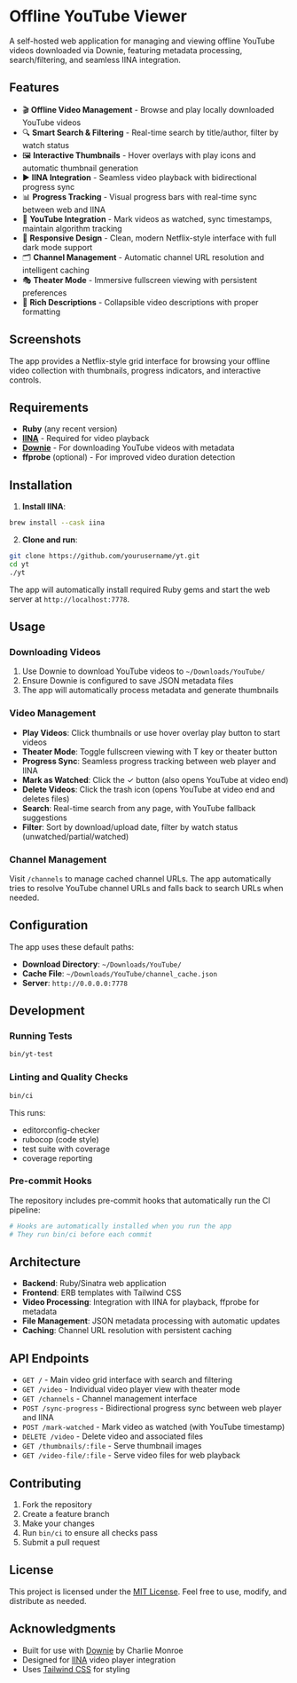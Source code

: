 # Offline YouTube Viewer

A self-hosted web application for managing and viewing offline YouTube videos downloaded via Downie, featuring metadata processing, search/filtering, and seamless IINA integration.

## Features

- 🎬 **Offline Video Management** - Browse and play locally downloaded YouTube videos
- 🔍 **Smart Search & Filtering** - Real-time search by title/author, filter by watch status
- 🖼️ **Interactive Thumbnails** - Hover overlays with play icons and automatic thumbnail generation
- ▶️ **IINA Integration** - Seamless video playback with bidirectional progress sync
- 📊 **Progress Tracking** - Visual progress bars with real-time sync between web and IINA
- 🔗 **YouTube Integration** - Mark videos as watched, sync timestamps, maintain algorithm tracking
- 📱 **Responsive Design** - Clean, modern Netflix-style interface with full dark mode support
- 🗂️ **Channel Management** - Automatic channel URL resolution and intelligent caching
- 🎭 **Theater Mode** - Immersive fullscreen viewing with persistent preferences
- 📝 **Rich Descriptions** - Collapsible video descriptions with proper formatting

## Screenshots

The app provides a Netflix-style grid interface for browsing your offline video collection with thumbnails, progress indicators, and interactive controls.

## Requirements

- **Ruby** (any recent version)
- **[IINA](https://iina.io/)** - Required for video playback
- **[Downie](https://software.charliemonroe.net/downie/)** - For downloading YouTube videos with metadata
- **ffprobe** (optional) - For improved video duration detection

## Installation

1. **Install IINA**:
  ```bash
  brew install --cask iina
  ```

2. **Clone and run**:
  ```bash
  git clone https://github.com/yourusername/yt.git
  cd yt
  ./yt
  ```

The app will automatically install required Ruby gems and start the web server at `http://localhost:7778`.

## Usage

### Downloading Videos

1. Use Downie to download YouTube videos to `~/Downloads/YouTube/`
2. Ensure Downie is configured to save JSON metadata files
3. The app will automatically process metadata and generate thumbnails

### Video Management

- **Play Videos**: Click thumbnails or use hover overlay play button to start videos
- **Theater Mode**: Toggle fullscreen viewing with T key or theater button
- **Progress Sync**: Seamless progress tracking between web player and IINA
- **Mark as Watched**: Click the ✓ button (also opens YouTube at video end)
- **Delete Videos**: Click the trash icon (opens YouTube at video end and deletes files)
- **Search**: Real-time search from any page, with YouTube fallback suggestions
- **Filter**: Sort by download/upload date, filter by watch status (unwatched/partial/watched)

### Channel Management

Visit `/channels` to manage cached channel URLs. The app automatically tries to resolve YouTube channel URLs and falls back to search URLs when needed.

## Configuration

The app uses these default paths:
- **Download Directory**: `~/Downloads/YouTube/`
- **Cache File**: `~/Downloads/YouTube/channel_cache.json`
- **Server**: `http://0.0.0.0:7778`

## Development

### Running Tests

```bash
bin/yt-test
```

### Linting and Quality Checks

```bash
bin/ci
```

This runs:
- editorconfig-checker
- rubocop (code style)
- test suite with coverage
- coverage reporting

### Pre-commit Hooks

The repository includes pre-commit hooks that automatically run the CI pipeline:

```bash
# Hooks are automatically installed when you run the app
# They run bin/ci before each commit
```

## Architecture

- **Backend**: Ruby/Sinatra web application
- **Frontend**: ERB templates with Tailwind CSS
- **Video Processing**: Integration with IINA for playback, ffprobe for metadata
- **File Management**: JSON metadata processing with automatic updates
- **Caching**: Channel URL resolution with persistent caching

## API Endpoints

- `GET /` - Main video grid interface with search and filtering
- `GET /video` - Individual video player view with theater mode
- `GET /channels` - Channel management interface
- `POST /sync-progress` - Bidirectional progress sync between web player and IINA
- `POST /mark-watched` - Mark video as watched (with YouTube timestamp)
- `DELETE /video` - Delete video and associated files
- `GET /thumbnails/:file` - Serve thumbnail images
- `GET /video-file/:file` - Serve video files for web playback

## Contributing

1. Fork the repository
2. Create a feature branch
3. Make your changes
4. Run `bin/ci` to ensure all checks pass
5. Submit a pull request

## License

This project is licensed under the [MIT License](https://opensource.org/licenses/MIT). Feel free to use, modify, and distribute as needed.

## Acknowledgments

- Built for use with [Downie](https://software.charliemonroe.net/downie/) by Charlie Monroe
- Designed for [IINA](https://iina.io/) video player integration
- Uses [Tailwind CSS](https://tailwindcss.com/) for styling
